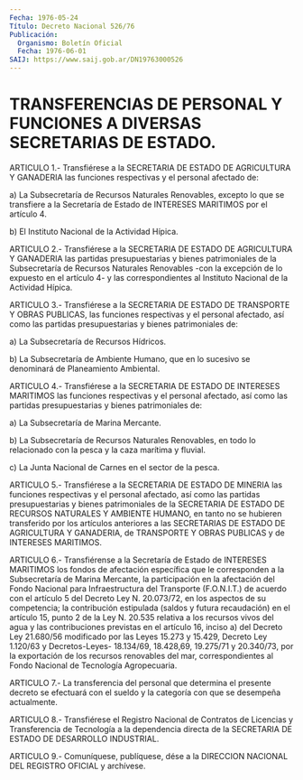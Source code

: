```yaml
---
Fecha: 1976-05-24
Título: Decreto Nacional 526/76
Publicación:
  Organismo: Boletín Oficial
  Fecha: 1976-06-01
SAIJ: https://www.saij.gob.ar/DN19763000526
---
```

# TRANSFERENCIAS DE PERSONAL Y FUNCIONES A DIVERSAS SECRETARIAS DE ESTADO.

<a id="1"></a>
ARTICULO  1.-  Transfiérese  a  la  SECRETARIA  DE  ESTADO  DE AGRICULTURA  Y  GANADERIA  las  funciones respectivas y el personal afectado de:

a) La Subsecretaría de Recursos Naturales  Renovables,  excepto  lo que  se transfiere a la Secretaría de Estado de INTERESES MARITIMOS por el artículo 4.

b) El Instituto Nacional de la Actividad Hípica.

<a id="2"></a>
ARTICULO  2.-  Transfiérese  a  la  SECRETARIA  DE  ESTADO  DE AGRICULTURA  Y  GANADERIA  las  partidas  presupuestarias  y bienes patrimoniales  de la Subsecretaría de Recursos Naturales Renovables -con  la  excepción  de  lo  expuesto  en  el  artículo  4-  y  las correspondientes  al  Instituto  Nacional  de  la Actividad Hípica.

<a id="3"></a>
ARTICULO  3.-  Transfiérese  a  la  SECRETARIA  DE  ESTADO  DE TRANSPORTE  Y  OBRAS  PUBLICAS,  las  funciones  respectivas  y  el personal  afectado,  así como las partidas presupuestarias y bienes patrimoniales de:

a) La Subsecretaría de Recursos Hídricos.

b) La Subsecretaría de  Ambiente  Humano,  que  en  lo  sucesivo se denominará de Planeamiento Ambiental.

<a id="4"></a>
ARTICULO  4.-  Transfiérese  a  la  SECRETARIA  DE  ESTADO  DE INTERESES   MARITIMOS  las  funciones  respectivas  y  el  personal afectado,  así    como    las  partidas  presupuestarias  y  bienes patrimoniales de:

a) La Subsecretaría de Marina Mercante.

b) La Subsecretaría de Recursos  Naturales  Renovables,  en todo lo relacionado  con  la  pesca  y  la  caza  marítima  y fluvial.

c)  La  Junta  Nacional  de  Carnes  en  el  sector  de  la  pesca.

<a id="5"></a>
ARTICULO 5.- Transfiérese a la SECRETARIA DE ESTADO DE MINERIA las funciones  respectivas  y  el  personal  afectado, así como las partidas presupuestarias y bienes patrimoniales  de  la  SECRETARIA DE ESTADO DE RECURSOS NATURALES Y AMBIENTE HUMANO, en tanto  no  se hubieren transferido por los artículos anteriores a las SECRETARIAS  DE  ESTADO DE AGRICULTURA Y GANADERIA, de TRANSPORTE Y OBRAS PUBLICAS y de INTERESES MARITIMOS.

<a id="6"></a>
ARTICULO  6.-  Transfiérense  a  la  Secretaría  de  Estado de INTERESES  MARITIMOS  los  fondos  de afectación específica que  le corresponden a la Subsecretaría de Marina Mercante, la participación en la afectación del Fondo Nacional para Infraestructura  del  Transporte (F.O.N.I.T.)  de  acuerdo  con  el artículo 5 del Decreto  Ley  N.  20.073/72,  en  los aspectos de su competencia;    la   contribución  estipulada  (saldos  y    futura recaudación) en el artículo  15,  punto  2  de  la  Ley  N.  20.535 relativa  a  los  recursos  vivos  del  agua  y  las contribuciones previstas  en el artículo 16, inciso a) del Decreto  Ley  21.680/56 modificado por  las  Leyes  15.273 y 15.429, Decreto Ley 1.120/63 y Decretos-Leyes- 18.134/69, 18.428,69,  19.275/71  y  20.340/73, por la exportación de los recursos renovables del mar, correspondientes  al  Fondo  Nacional  de  Tecnología Agropecuaria.

<a id="7"></a>
ARTICULO  7.-  La  transferencia del personal que determina el presente decreto se efectuará  con el sueldo y la categoría con que se desempeña actualmente.

<a id="8"></a>
ARTICULO 8.- Transfiérese el Registro Nacional de Contratos de Licencias  y  Transferencia  de Tecnología a la dependencia directa de la SECRETARIA DE ESTADO DE DESARROLLO INDUSTRIAL.

<a id="9"></a>
ARTICULO  9.-  Comuníquese,  publíquese,  dése  a la DIRECCION NACIONAL DEL REGISTRO OFICIAL y archívese.